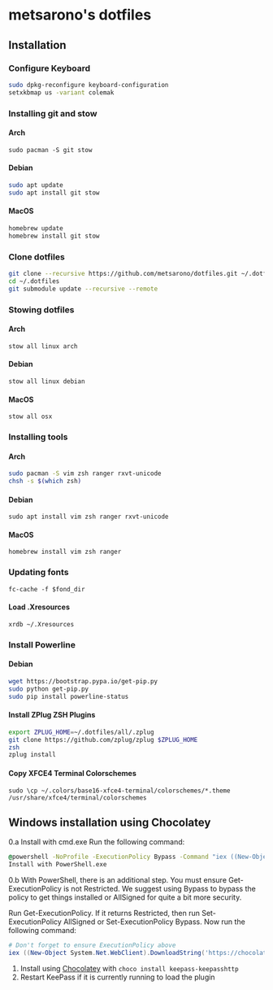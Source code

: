 # metsarono's dotfiles

## Installation

### Configure Keyboard
```bash
sudo dpkg-reconfigure keyboard-configuration
setxkbmap us -variant colemak
```

### Installing git and stow
#### Arch
```sudo pacman -S git stow```
#### Debian
```bash
sudo apt update
sudo apt install git stow
```
#### MacOS
```bash
homebrew update
homebrew install git stow
```

### Clone dotfiles
```bash
git clone --recursive https://github.com/metsarono/dotfiles.git ~/.dotfiles
cd ~/.dotfiles
git submodule update --recursive --remote
```

### Stowing dotfiles
#### Arch
```stow all linux arch```
#### Debian
```stow all linux debian```
#### MacOS
```stow all osx```

### Installing tools
#### Arch
```bash
sudo pacman -S vim zsh ranger rxvt-unicode
chsh -s $(which zsh)
```
#### Debian
```sudo apt install vim zsh ranger rxvt-unicode```
#### MacOS
```homebrew install vim zsh ranger```

### Updating fonts
```fc-cache -f $fond_dir```

#### Load .Xresources
```xrdb ~/.Xresources```

### Install Powerline
#### Debian
```bash
wget https://bootstrap.pypa.io/get-pip.py
sudo python get-pip.py
sudo pip install powerline-status
```

#### Install ZPlug ZSH Plugins
```bash
export ZPLUG_HOME=~/.dotfiles/all/.zplug
git clone https://github.com/zplug/zplug $ZPLUG_HOME
zsh
zplug install
```

#### Copy XFCE4 Terminal Colorschemes
```sudo \cp ~/.colors/base16-xfce4-terminal/colorschemes/*.theme /usr/share/xfce4/terminal/colorschemes```

## Windows installation using Chocolatey
 0.a Install with cmd.exe
Run the following command:
```bat
@powershell -NoProfile -ExecutionPolicy Bypass -Command "iex ((New-Object System.Net.WebClient).DownloadString('https://chocolatey.org/install.ps1'))" && SET "PATH=%PATH%;%ALLUSERSPROFILE%\chocolatey\bin"
Install with PowerShell.exe
```

0.b With PowerShell, there is an additional step. You must ensure Get-ExecutionPolicy is not Restricted. We suggest using Bypass to bypass the policy to get things installed or AllSigned for quite a bit more security.

Run Get-ExecutionPolicy. If it returns Restricted, then run Set-ExecutionPolicy AllSigned or Set-ExecutionPolicy Bypass.
Now run the following command:
```Powershell
# Don't forget to ensure ExecutionPolicy above
iex ((New-Object System.Net.WebClient).DownloadString('https://chocolatey.org/install.ps1'))
```
1. Install using [Chocolatey](https://chocolatey.org/) with `choco install keepass-keepasshttp`
 2. Restart KeePass if it is currently running to load the plugin

